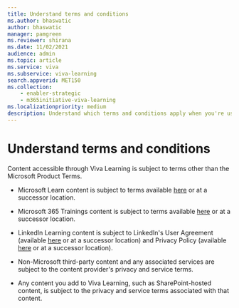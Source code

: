 ```yaml
---
title: Understand terms and conditions
ms.author: bhaswatic
author: bhaswatic
manager: pamgreen
ms.reviewer: shirana
ms.date: 11/02/2021
audience: admin
ms.topic: article
ms.service: viva
ms.subservice: viva-learning
search.appverid: MET150
ms.collection: 
    - enabler-strategic
    - m365initiative-viva-learning
ms.localizationpriority: medium
description: Understand which terms and conditions apply when you're using Viva Learning.
---
```


# Understand terms and conditions

Content accessible through Viva Learning is subject to terms other than the Microsoft Product Terms.

- Microsoft Learn content is subject to terms available [here](/legal/termsofuse) or at a successor location.

- Microsoft 365 Trainings content is subject to terms available [here](https://www.microsoft.com/legal/terms-of-use) or at a successor location.

- LinkedIn Learning content is subject to LinkedIn's User Agreement (available [here](https://www.linkedin.com/legal/user-agreement) or at a successor location) and Privacy Policy (available [here](https://www.linkedin.com/legal/privacy-policy) or at a successor location).

- Non-Microsoft third-party content and any associated services are subject to the content provider's privacy and service terms.

- Any content you add to Viva Learning, such as SharePoint-hosted content, is subject to the privacy and service terms associated with that content.
